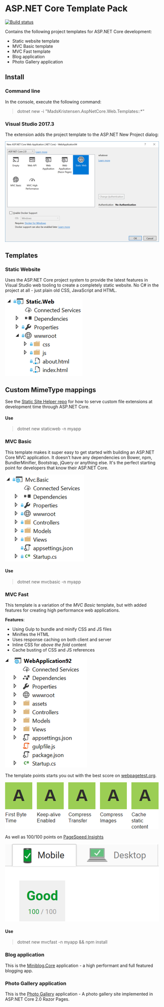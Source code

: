 # ASP.NET Core Template Pack

[![Build status](https://ci.appveyor.com/api/projects/status/2txy5hi1ac7jima6?svg=true)](https://ci.appveyor.com/project/madskristensen/aspnetcoretemplatepack)

Contains the following project templates for ASP.NET Core development:

- Static website template
- MVC Basic template
- MVC Fast template
- Blog application
- Photo Gallery application

## Install

### Command line
In the console, execute the following command:

> dotnet new -i "MadsKristensen.AspNetCore.Web.Templates::\*"

### Visual Studio 2017.3
The extension adds the project template to the ASP.NET New Project dialog:

![New Project Dialog](art/new-project-dialog.png)

## Templates

### Static Website
Uses the ASP.NET Core project system to provide the latest features in Visual Studio web tooling to create a completely static website. No C# in the project at all - just plain old CSS, JavaScript and HTML.

![Static Web Screenshot](art/static-web-screenshot.png)

## Custom MimeType mappings
See the [Static Site Helper repo](https://github.com/madskristensen/AspNetCore.StaticSiteHelper) for how to serve custom file extensions at development time through ASP.NET Core.

#### Use

> dotnet new staticweb -n myapp

### MVC Basic
This template makes it super easy to get started with building an ASP.NET Core MVC application. It doesn't have any dependencies on Bower, npm, BundlerMinifier, Bootstrap, jQuery or anything else. It's the perfect starting point for developers that know their ASP.NET Core.

![Mvc Basic Screenshot](art/mvc-basic-screenshot.png)

#### Use

> dotnet new mvcbasic -n myapp

### MVC Fast
This template is a variation of the *MVC Basic* template, but with added features for creating high performance web applications.

**Features**:

- Using Gulp to bundle and minify CSS and JS files
- Minifies the HTML
- Uses response caching on both client and server
- Inline CSS for *above the fold* content
- Cache busting of CSS and JS references

![Mvc Fast Screenshot](art/mvc-fast-screenshot.png)

The template points starts you out with the best score on [webpagetest.org](http://webpagetest.org).

![Speed test](art/mvc-basic-speedtest.png)

As well as 100/100 points on [PageSpeed Insights](https://developers.google.com/speed/pagespeed/insights/)

![PageSpeed Insights](art/mvc-basic-pagespeed.png)

#### Use

> dotnet new mvcfast -n myapp && npm install

### Blog application
This is the [Miniblog.Core](https://github.com/madskristensen/Miniblog.Core) application - a high performant and full featured blogging app.

### Photo Gallery application
This is the [Photo Gallery](https://github.com/madskristensen/PhotoGallery) application - A photo gallery site implemented in ASP.NET Core 2.0 Razor Pages.